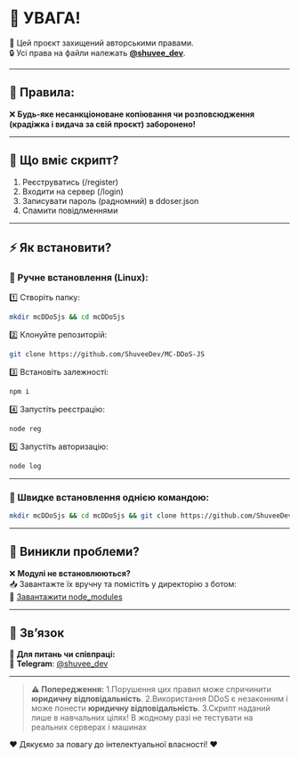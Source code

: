 # 🚨 УВАГА!  

📌 Цей проєкт захищений авторськими правами.  
🔒 Усі права на файли належать **[@shuvee_dev](https://github.com/shuvee_dev)**.  

---

## 📜 Правила:  
❌ **Будь-яке несанкціоноване копіювання чи розповсюдження (крадіжка і видача за свій проєкт) заборонено!**  

---

## 📜 Що вміє скрипт?  
1. Реєструватись (/register)
2. Входити на сервер (/login)
3. Записувати пароль (радномний) в ddoser.json
4. Спамити повідлменнями


---

## ⚡ Як встановити?  

### 🔧 Ручне встановлення (Linux):  
1️⃣ Створіть папку:  
```bash
mkdir mcDDoSjs && cd mcDDoSjs
```  
2️⃣ Клонуйте репозиторій:  
```bash
git clone https://github.com/ShuveeDev/MC-DDoS-JS
```  
3️⃣ Встановіть залежності:  
```bash
npm i
```  
4️⃣ Запустіть реєстрацію:  
```bash
node reg
```
5️⃣ Запустіть авторизацію:  
```bash
node log
```
---

### 🚀 Швидке встановлення однією командою:  
```bash
mkdir mcDDoSjs && cd mcDDoSjs && git clone https://github.com/ShuveeDev/MC-DDoS-JS && npm i && node reg.js
```  

---

## 🔧 Виникли проблеми?  
❌ **Модулі не встановлюються?**  
📥 Завантажте їх вручну та помістіть у директорію з ботом:  
🔗 [Завантажити node_modules](https://www.dropbox.com/scl/fi/5ei4hxbr2oz36o2qj6rto/node_modules.zip?rlkey=w922zpk6zss5vevt4sxb0y0ha&st=hygf2cae&dl=1)  

---

## 📩 Зв’язок  
📢 **Для питань чи співпраці:**  
📲 **Telegram**: [@shuvee_dev](https://t.me/shuvee_dev)  

---

> **⚠️ Попередження:**
> 1.Порушення цих правил може спричинити **юридичну відповідальність**.
> 2.Використання DDoS є незаконним і може понести **юридичну відповідальність**.
> 3.Скрипт наданий лише в навчальних цілях! В жодному разі не тестувати на реальних серверах і машинах

❤️ Дякуємо за повагу до інтелектуальної власності! ❤️
